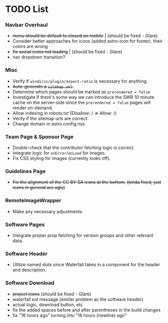 # TODO List

### Navbar Overhaul

- ~~menu should be default to closed on mobile~~ | (should be fixed - Glare)
- Consider better approaches for icons (added astro-icon for footer). their colors are wrong
- ~~fix social icons not loading~~ | (should be fixed - Glare)
- nav dropdown transition?

### Misc

- Verify if `windicss/plugin/aspect-ratio` is necessary for anything.
- ~~Auto-generate a `sitemap.xml`.~~
- Determine which pages should be marked as `prerendered = false`
- Investigate if there's some way we can introduce the SWR 10 minute cache on the server-side since the `prerendered = false` pages will render on-demand.
- Allow indexing in robots.txt (Disallow: / => Allow: /)
- Verify if the sitemap urls are correct.
- Change domain in astro.config.mjs

### Team Page & Sponsor Page

- Double-check that the contributor fetching logic is correct.
- Integrate logic for `onError`/`onLoad` for images.
- Fix CSS styling for images (currently looks off).

### Guidelines Page

- ~~Fix the alignment of the CC BY SA icons at the bottom. (kinda fixed, just icons in general are ugly)~~

### RemoteImageWrapper

- Make any necessary adjustments.

### Software Pages

- Integrate proper prop fetching for version groups and other relevant data.

### Software Header

- Utilize named slots since Waterfall takes in a component for the header and description.

### Software Download

- ~~project icons~~ (should be fixed - Glare)
- waterfall eol message (similar problem as the software header)
- actual logic, download button, etc
- fix the added spaces before and after parentheses in the build changes
- fix "16 hours ago" turning into "16 hours (newline) ago"
